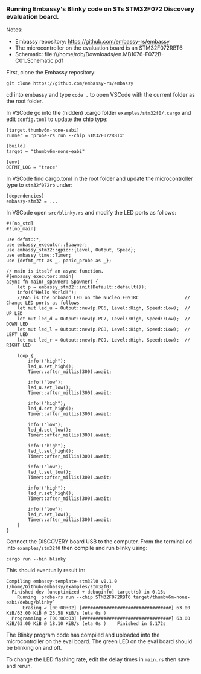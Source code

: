 ### Running Embassy's Blinky code on STs STM32F072 Discovery evaluation board.

Notes:
- Embassy repository: https://github.com/embassy-rs/embassy
- The microcontroller on the evaluation board is an STM32F072RBT6
- Schematic: file:///home/rob/Downloads/en.MB1076-F072B-C01_Schematic.pdf

First, clone the Embassy repository:

```git clone https://github.com/embassy-rs/embassy```

cd into embassy and type ```code .``` to open VSCode with the current folder as the root folder.

In VSCode go into the (hidden) .cargo folder ```examples/stm32f0/.cargo``` and edit ```config.toml``` to update the chip type:

```
[target.thumbv6m-none-eabi]
runner = 'probe-rs run --chip STM32F072RBTx'

[build]
target = "thumbv6m-none-eabi"

[env]
DEFMT_LOG = "trace"
```

In VSCode find cargo.toml in the root folder and update the microcontroller type  to ```stm32f072rb``` under:

 ```
 [dependencies]
 embassy-stm32 = ...
 ```

In VSCode open ```src/blinky.rs``` and modify the LED ports as follows:

```
#![no_std]
#![no_main]

use defmt::*;
use embassy_executor::Spawner;
use embassy_stm32::gpio::{Level, Output, Speed};
use embassy_time::Timer;
use {defmt_rtt as _, panic_probe as _};

// main is itself an async function.
#[embassy_executor::main]
async fn main(_spawner: Spawner) {
    let p = embassy_stm32::init(Default::default());
    info!("Hello World!");
    //PA5 is the onboard LED on the Nucleo F091RC                 // Change LED ports as follows
    let mut led_u = Output::new(p.PC6, Level::High, Speed::Low);  // UP LED
    let mut led_d = Output::new(p.PC7, Level::High, Speed::Low);  // DOWN LED
    let mut led_l = Output::new(p.PC8, Level::High, Speed::Low);  // LEFT LED
    let mut led_r = Output::new(p.PC9, Level::High, Speed::Low);  // RIGHT LED

    loop {
        info!("high");
        led_u.set_high();
        Timer::after_millis(300).await;

        info!("low");
        led_u.set_low();
        Timer::after_millis(300).await;
        
        info!("high");
        led_d.set_high();
        Timer::after_millis(300).await;

        info!("low");
        led_d.set_low();
        Timer::after_millis(300).await;
        
        info!("high");
        led_l.set_high();
        Timer::after_millis(300).await;

        info!("low");
        led_l.set_low();
        Timer::after_millis(300).await;
        
        info!("high");
        led_r.set_high();
        Timer::after_millis(300).await;

        info!("low");
        led_r.set_low();
        Timer::after_millis(300).await;
    }
}
```

Connect the DISCOVERY board USB to the computer. From the terminal cd into ```examples/stm32f0``` then compile and run blinky using:

```cargo run --bin blinky```

This should eventually result in:

```
Compiling embassy-template-stm32l0 v0.1.0 (/home/Github/embassy/examples/stm32f0)
  Finished dev [unoptimized + debuginfo] target(s) in 0.16s
    Running `probe-rs run --chip STM32F072RBT6 target/thumbv6m-none-eabi/debug/blinky`
      Erasing ✔ [00:00:02] [#################################] 63.00 KiB/63.00 KiB @ 23.58 KiB/s (eta 0s )
  Programming ✔ [00:00:03] [#################################] 63.00 KiB/63.00 KiB @ 18.10 KiB/s (eta 0s )    Finished in 6.172s
```

The Blinky program code has compiled and uploaded into the microcontroller on the eval board. The green LED on the eval board should be blinking on and off.

To change the LED flashing rate, edit the delay times in ```main.rs``` then save and rerun.

